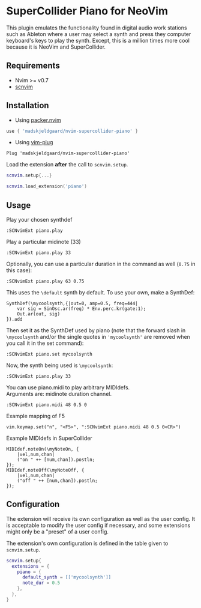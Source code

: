 # SuperCollider Piano for NeoVim

This plugin emulates the functionality found in digital audio work stations such as Ableton where a user may select a synth and press they computer keyboard's keys to play the synth. Except, this is a million times more cool because it is NeoVim and SuperCollider.

## Requirements

- Nvim >= v0.7
- [scnvim](https://github.com/davidgranstrom/scnvim)

## Installation

* Using [packer.nvim](https://github.com/wbthomason/packer.nvim)

```lua
use { 'madskjeldgaard/nvim-supercollider-piano' }
```

* Using [vim-plug](https://github.com/junegunn/vim-plug)

```vim
Plug 'madskjeldgaard/nvim-supercollider-piano'
```

Load the extension **after** the call to `scnvim.setup`.

```lua
scnvim.setup{...}

scnvim.load_extension('piano')
```

## Usage

Play your chosen synthdef

```vim
:SCNvimExt piano.play
```
Play a particular midinote (33)

```vim
:SCNvimExt piano.play 33
```
Optionally, you can use a particular duration in the command as well (`0.75` in this case):

```vim
:SCNvimExt piano.play 63 0.75
```
This uses the `\default` synth by default. To use your own, make a SynthDef:

```supercollider
SynthDef(\mycoolsynth,{|out=0, amp=0.5, freq=444|
    var sig = SinOsc.ar(freq) * Env.perc.kr(gate:1);
    Out.ar(out, sig)
}).add
```
Then set it as the SynthDef used by piano (note that the forward slash in `\mycoolsynth` and/or the single quotes in `'mycoolsynth'` are removed when you call it in the set command):

```vim
:SCNvimExt piano.set mycoolsynth
```

Now, the synth being used is `\mycoolsynth`:

```vim
:SCNvimExt piano.play 33
```

You can use piano.midi to play arbitrary MIDIdefs.<br />
Arguments are: midinote duration channel.

```vim
:SCNvimExt piano.midi 48 0.5 0
```

Example mapping of F5

```vim
vim.keymap.set("n", "<F5>", ":SCNvimExt piano.midi 48 0.5 0<CR>")

```

Example MIDIdefs in SuperCollider

```supercollider
MIDIdef.noteOn(\myNoteOn, {
	|vel,num,chan|
	("on " ++ [num,chan]).postln;
});
MIDIdef.noteOff(\myNoteOff, {
	|vel,num,chan|
	("off " ++ [num,chan]).postln;
});
```

## Configuration

The extension will receive its own configuration as well as the user config. It
is acceptable to modify the user config if necessary, and some extensions might
only be a "preset" of a user config.

The extension's own configuration is defined in the table given to `scnvim.setup`.

```lua
scnvim.setup{
  extensions = {
    piano = {
      default_synth = [['mycoolsynth']]
      note_dur = 0.5
    },
  },
}
```
